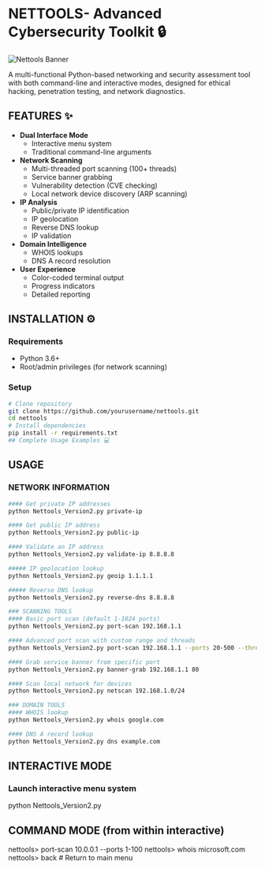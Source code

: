 # NETTOOLS- Advanced Cybersecurity Toolkit 🔒

![Nettools Banner](https://i.imgur.com/JKvQx8E.png)

A multi-functional Python-based networking and security assessment tool with both command-line and interactive modes, designed for ethical hacking, penetration testing, and network diagnostics.

## FEATURES ✨

- **Dual Interface Mode**
  - Interactive menu system
  - Traditional command-line arguments
- **Network Scanning**
  - Multi-threaded port scanning (100+ threads)
  - Service banner grabbing
  - Vulnerability detection (CVE checking)
  - Local network device discovery (ARP scanning)
- **IP Analysis**
  - Public/private IP identification
  - IP geolocation
  - Reverse DNS lookup
  - IP validation
- **Domain Intelligence**
  - WHOIS lookups
  - DNS A record resolution
- **User Experience**
  - Color-coded terminal output
  - Progress indicators
  - Detailed reporting

## INSTALLATION ⚙️

### Requirements
- Python 3.6+
- Root/admin privileges (for network scanning)

### Setup
```bash
# Clone repository
git clone https://github.com/yourusername/nettools.git
cd nettools
# Install dependencies
pip install -r requirements.txt
## Complete Usage Examples 💻

```

## USAGE
### NETWORK INFORMATION
```bash
#### Get private IP addresses
python Nettools_Version2.py private-ip

#### Get public IP address 
python Nettools_Version2.py public-ip

#### Validate an IP address
python Nettools_Version2.py validate-ip 8.8.8.8

##### IP geolocation lookup
python Nettools_Version2.py geoip 1.1.1.1

##### Reverse DNS lookup
python Nettools_Version2.py reverse-dns 8.8.8.8

### SCANNING TOOLS
#### Basic port scan (default 1-1024 ports)
python Nettools_Version2.py port-scan 192.168.1.1

#### Advanced port scan with custom range and threads
python Nettools_Version2.py port-scan 192.168.1.1 --ports 20-500 --threads 200

#### Grab service banner from specific port  
python Nettools_Version2.py banner-grab 192.168.1.1 80

#### Scan local network for devices
python Nettools_Version2.py netscan 192.168.1.0/24

### DOMAIN TOOLS  
#### WHOIS lookup
python Nettools_Version2.py whois google.com

#### DNS A record lookup
python Nettools_Version2.py dns example.com
```

## INTERACTIVE MODE
### Launch interactive menu system
python Nettools_Version2.py

## COMMAND MODE (from within interactive)
nettools> port-scan 10.0.0.1 --ports 1-100
nettools> whois microsoft.com
nettools> back  # Return to main menu
